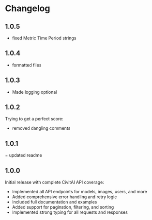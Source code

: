 # Changelog

## 1.0.5
- fixed Metric Time Period strings

## 1.0.4
- formatted files


## 1.0.3
- Made logging optional


## 1.0.2
Trying to get a perfect score:
- removed dangling comments

## 1.0.1
= updated readme

## 1.0.0

Initial release with complete CivitAI API coverage:

- Implemented all API endpoints for models, images, users, and more
- Added comprehensive error handling and retry logic
- Included full documentation and examples
- Added support for pagination, filtering, and sorting
- Implemented strong typing for all requests and responses
